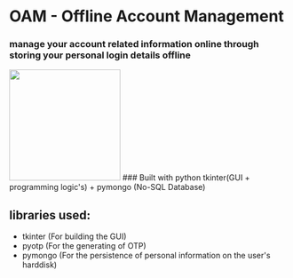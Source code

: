 # OAM - Offline Account Management
### manage your account related information online through storing your personal login details offline
<img src="https://user-images.githubusercontent.com/22993048/112653085-0d50e080-8e89-11eb-88b3-4a67407579b6.png" width=200 height=200>
### Built with python tkinter(GUI + programming logic's) + pymongo (No-SQL Database)

## libraries used:

- tkinter (For building the GUI)
- pyotp (For the generating of OTP)
- pymongo (For the persistence of personal information on the user's harddisk)
